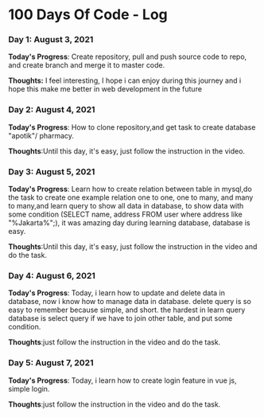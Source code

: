 # 100 Days Of Code - Log

### Day 1: August 3, 2021

**Today's Progress**: Create repository, pull and push source code to repo, and create branch and merge it to master code.

**Thoughts:** I feel interesting, I hope i can enjoy during this journey and i hope this make me better in web development in the future



### Day 2: August 4, 2021 

**Today's Progress**: How to clone repository,and get task to create database "apotik"/ pharmacy.

**Thoughts**:Until this day, it's easy, just follow the instruction in the video.

### Day 3: August 5, 2021 

**Today's Progress**: Learn how to create relation between table in mysql,do the task to create one example relation one to one, one to many, and many to many,and learn query to show all data in database, to show data with some condition (SELECT name, address FROM user where address like "%Jakarta%";), it was amazing day during learning database, database is easy.

**Thoughts**:Until this day, it's easy, just follow the instruction in the video and do the task.

### Day 4: August 6, 2021 

**Today's Progress**: Today, i learn how to update and delete data in database, now i know how to manage data in database. delete query is so easy to remember because simple, and short. the hardest in learn query database is select query if we have to join other table, and put some condition. 

**Thoughts**:just follow the instruction in the video and do the task.

### Day 5: August 7, 2021 

**Today's Progress**: Today, i learn how to create login feature in vue js, simple login. 

**Thoughts**:just follow the instruction in the video and do the task.


<!-- ### Day 1: June 27, Monday

**Today's Progress**: I've gone through many exercises on FreeCodeCamp.

**Thoughts** I've recently started coding, and it's a great feeling when I finally solve an algorithm challenge after a lot of attempts and hours spent.

**Link(s) to work**
1. [Find the Longest Word in a String](https://www.freecodecamp.com/challenges/find-the-longest-word-in-a-string)
2. [Title Case a Sentence](https://www.freecodecamp.com/challenges/title-case-a-sentence) -->
